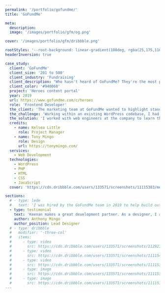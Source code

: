 ```yaml
---
permalink: '/portfolio/gofundme/'
title: 'GoFundMe'

meta: 
  description: 
  image: '/images/portfolio/gfm/og.png'

cover: '/images/portfolio/gfm/dribbble.png'

rootStyles: '--root-background: linear-gradient(180deg, rgba(25,175,110,1) 0%, rgba(150,215,180,0.5575980392156863) 30vh, rgba(239,239,239,1) 60vh, rgba(199,196,215,1) 85%);'
headerInversion: true

case_study:
  client: 'GoFundMe'
  client_size: '201 to 500'
  client_industry: 'Fundraising'
  client_description: "Who hasn't heard of GoFundMe? They're the most popular personal fundraising website in the world and have helped facilitate $9 billion in fundraising for personal causes."
  client_color: '#940060'
  project: 'Heroes content portal'
  year: 2019
  url: https://www.gofundme.com/c/heroes
  role: 'Frontend Developer'
  the_client: 'The marketing team at GoFundMe wanted to highlight standout projects from "heroes" on the platform.'
  the_challenge: 'Working within an existing WordPress codebase, I had to extend post taxonomies to support the editorial format for heroes content.'
  the_solution: 'I worked with web engineers at the company to learn the ins and outs of the codebase while designing a solution. I leveraged existing technologies and paradigms to build a seamless extension to the existing content editing workflow.'
  credits: 
    - name: Kelsea Little
      role: Project Manager
    - name: Tony Mingo
      role: Design
      url: https://tonymingo.com/
  services: 
    - Web Development
  technologies:
    - WordPress
    - PHP
    - HTML
    - CSS
    - JavaScript
  cover: 'https://cdn.dribbble.com/users/133571/screenshots/11115383/media/5e005b82099d17a6c7edf1ae22aa3418.png'

sections: 
  # - type: lede
  #   text: 'I was hired by the GoFundMe team in 2019 to help build out a new WordPress content portal for <a href="https://www.gofundme.com/c/heroes">GoFundMe Heroes</a>, an initiative designd to highlight standout projects from "heroes" on GoFundMe.'
  - type: testimonial
    text: 'Keenan makes a great development partner. As a designer, I appreciate his magical ability to talk about projects in common terms and teach us a few things along the way.'
    author: Anthony Mingo
    author_position: Lead Designer
  # - type: dribbble
  #   modifier: '-three-col'
  #   items: 
  #     - type: video
  #       src: https://cdn.dribbble.com/users/133571/screenshots/11292376/media/331109413b0560fa3ed2c40f6c83be5f.mp4
  #     - type: video
  #       src: https://cdn.dribbble.com/users/133571/screenshots/11115406/media/3c4d4eab4d97a0f1fc62dd780d8cf37a.mp4
  #     - type: video
  #       src: https://cdn.dribbble.com/users/133571/screenshots/11115360/media/5c18910360eb6df31476335f6a7f54d3.mp4
  #     - type: image
  #       src: https://cdn.dribbble.com/users/133571/screenshots/11115393/media/07eed17452f1dfcd19730c56fed69342.png?compress=1&resize=1200x900&vertical=top
  #     - type: image
  #       src: https://cdn.dribbble.com/users/133571/screenshots/11115383/media/5e005b82099d17a6c7edf1ae22aa3418.png
---
```

